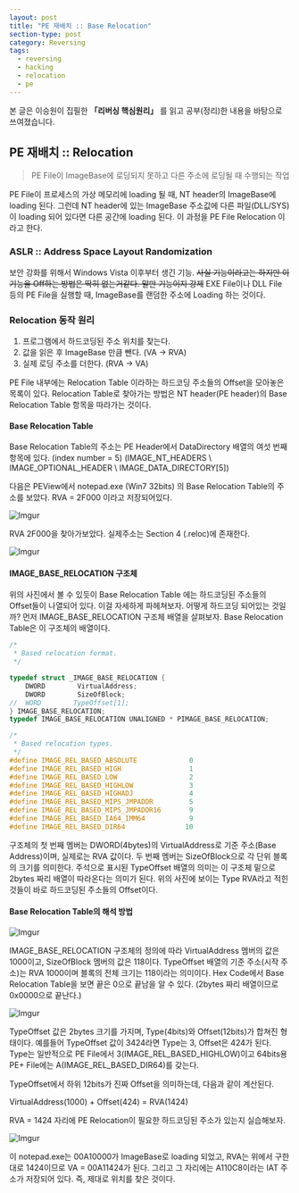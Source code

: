 ```yaml
---
layout: post
title: "PE 재배치 :: Base Relocation"
section-type: post
category: Reversing
tags:
  - reversing
  - hacking
  - relocation
  - pe
---
```


본 글은 이승원이 집필한 **「리버싱 핵심원리」** 를 읽고 공부(정리)한 내용을 바탕으로 쓰여졌습니다.

## PE 재배치 :: Relocation

> PE File이 ImageBase에 로딩되지 못하고 다른 주소에 로딩될 때 수행되는 작업

PE File이 프로세스의 가상 메모리에 loading 될 때, NT header의 ImageBase에 loading 된다. 그런데 NT header에 있는 ImageBase 주소값에 다른 파일(DLL/SYS)이 loading 되어 있다면 다른 공간에 loading 된다. 이 과정을 PE File Relocation 이라고 한다.

### ASLR :: Address Space Layout Randomization

보안 강화를 위해서 Windows Vista 이후부터 생긴 기능. ~~사실 기능이라고는 하지만 이 기능을 Off하는 방법은 딱히 없는거같다. 말만 기능이지 강제~~ EXE File이나 DLL File 등의 PE File을 실행할 때, ImageBase를 랜덤한 주소에 Loading 하는 것이다.

### Relocation 동작 원리

1. 프로그램에서 하드코딩된 주소 위치를 찾는다.
2. 값을 읽은 후 ImageBase 만큼 뺀다. (VA → RVA)
3. 실제 로딩 주소를 더한다. (RVA → VA)

PE File 내부에는 Relocation Table 이라하는 하드코딩 주소들의 Offset을 모아놓은 목록이 있다. Relocation Table로 찾아가는 방법은 NT header(PE header)의 Base Relocation Table 항목을 따라가는 것이다.

#### Base Relocation Table

Base Relocation Table의 주소는 PE Header에서 DataDirectory 배열의 여섯 번째 항목에 있다. (index number = 5) (IMAGE_NT_HEADERS \\ IMAGE_OPTIONAL_HEADER \\ IMAGE_DATA_DIRECTORY\[5\])

다음은 PEView에서 notepad.exe (Win7 32bits) 의 Base Relocation Table의 주소를 보았다. RVA = 2F000 이라고 저장되어있다.

![Imgur](http://i.imgur.com/xKh4u4P.png)

RVA 2F000을 찾아가보았다. 실제주소는 Section 4 (.reloc)에 존재한다.

![Imgur](http://i.imgur.com/OCYduZL.png)

#### IMAGE_BASE_RELOCATION 구조체

위의 사진에서 볼 수 있듯이 Base Relocation Table 에는 하드코딩된 주소들의 Offset들이 나열되어 있다. 이걸 자세하게 파헤쳐보자. 어떻게 하드코딩 되어있는 것일까? 먼저 IMAGE_BASE_RELOCATION 구조체 배열을 살펴보자. Base Relocation Table은 이 구조체의 배열이다.

```c
/*
 * Based relocation format.
 */

typedef struct _IMAGE_BASE_RELOCATION {
    DWORD        VirtualAddress;
    DWORD        SizeOfBlock;
//  WORD        TypeOffset[1];
} IMAGE_BASE_RELOCATION;
typedef IMAGE_BASE_RELOCATION UNALIGNED * PIMAGE_BASE_RELOCATION;

/*
 * Based relocation types.
 */
#define IMAGE_REL_BASED_ABSOLUTE             0
#define IMAGE_REL_BASED_HIGH                 1
#define IMAGE_REL_BASED_LOW                  2
#define IMAGE_REL_BASED_HIGHLOW              3
#define IMAGE_REL_BASED_HIGHADJ              4
#define IMAGE_REL_BASED_MIPS_JMPADDR         5
#define IMAGE_REL_BASED_MIPS_JMPADDR16       9
#define IMAGE_REL_BASED_IA64_IMM64           9
#define IMAGE_REL_BASED_DIR64               10
```

구조체의 첫 번째 멤버는 DWORD(4bytes)의 VirtualAddress로 기준 주소(Base Address)이며, 실제로는 RVA 값이다. 두 번째 멤버는 SizeOfBlock으로 각 단위 블록의 크기를 의미한다. 주석으로 표시된 TypeOffset 배열의 의미는 이 구조체 밑으로 2bytes 짜리 배열이 따라온다는 의미가 된다. 위의 사진에 보이는 Type RVA라고 적힌 것들이 바로 하드코딩된 주소들의 Offset이다.

#### Base Relocation Table의 해석 방법

![Imgur](http://i.imgur.com/48vtngV.png)

IMAGE_BASE_RELOCATION 구조체의 정의에 따라 VirtualAddress 멤버의 값은 1000이고, SizeOfBlock 멤버의 값은 118이다. TypeOffset 배열의 기준 주소(시작 주소)는 RVA 1000이며 블록의 전체 크기는 118이라는 의미이다. Hex Code에서 Base Relocation Table을 보면 끝은 0으로 끝남을 알 수 있다. (2bytes 짜리 배열이므로 0x0000으로 끝난다.)

![Imgur](http://i.imgur.com/ylgPyz5.png)

TypeOffset 값은 2bytes 크기를 가지며, Type(4bits)와 Offset(12bits)가 합쳐진 형태이다. 예를들어 TypeOffset 값이 3424라면 Type는 3, Offset은 424가 된다. Type는 일반적으로 PE File에서 3(IMAGE_REL_BASED_HIGHLOW)이고 64bits용 PE+ File에는 A(IMAGE_REL_BASED_DIR64)를 갖는다.

TypeOffset에서 하위 12bits가 진짜 Offset을 의미하는데, 다음과 같이 계산된다.

VirtualAddress(1000) + Offset(424) = RVA(1424)

RVA = 1424 자리에 PE Relocation이 필요한 하드코딩된 주소가 있는지 실습해보자.

![Imgur](http://i.imgur.com/K8Da7jp.png)

이 notepad.exe는 00A10000가 ImageBase로 loading 되었고, RVA는 위에서 구한대로 1424이므로 VA = 00A11424가 된다. 그리고  그 자리에는 A110C8이라는 IAT 주소가 저장되어 있다. 즉, 제대로 위치를 찾은 것이다.
